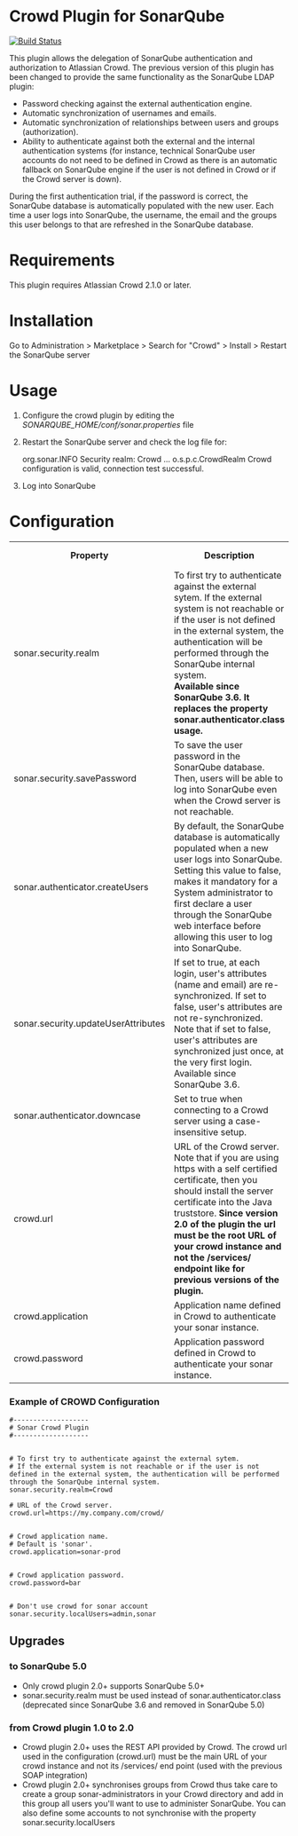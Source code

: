 # Crowd Plugin for SonarQube
[![Build Status](https://api.travis-ci.org/deepy/sonar-crowd.svg)](https://travis-ci.org/deepy/sonar-crowd)

This plugin allows the delegation of SonarQube authentication and authorization to Atlassian Crowd. 
The previous version of this plugin has been changed to provide the same functionality as the SonarQube LDAP plugin:

* Password checking against the external authentication engine.
* Automatic synchronization of usernames and emails.
* Automatic synchronization of relationships between users and groups (authorization).
* Ability to authenticate against both the external and the internal authentication systems 
(for instance, technical SonarQube user accounts do not need to be defined in Crowd as there is an automatic 
fallback on SonarQube engine if the user is not defined in Crowd or if the Crowd server is down).

During the first authentication trial, if the password is correct, the SonarQube database is automatically 
populated with the new user. Each time a user logs into SonarQube, the username, the email and the 
groups this user belongs to that are refreshed in the SonarQube database.

# Requirements

This plugin requires Atlassian Crowd 2.1.0 or later.

# Installation

Go to Administration > Marketplace > Search for "Crowd" > Install > Restart the SonarQube server

# Usage

1. Configure the crowd plugin by editing the _SONARQUBE_HOME/conf/sonar.properties_ file
1. Restart the SonarQube server and check the log file for:

    org.sonar.INFO  Security realm: Crowd
    ...
    o.s.p.c.CrowdRealm  Crowd configuration is valid, connection test successful.
    
1. Log into SonarQube

# Configuration

<table>
<tr><th>Property</th><th>Description</th><th>Default value</th><th>Mandatory</th><th>Example</th></tr>
</tr>
<tr><td>sonar.security.realm</td>
<td>To first try to authenticate against the external sytem. If the external system is not reachable or if the user is not defined in the external system, the authentication will be performed through the SonarQube internal system.<br/>
<b>Available since SonarQube 3.6. It replaces the property sonar.authenticator.class usage.</b></td>
<td>None	</td>
<td>Yes</td>
<td>Crowd (only possible value)</td>
</tr>
<tr>
<td>sonar.security.savePassword</td>
<td>To save the user password in the SonarQube database. Then, users will be able to log into SonarQube even when the Crowd server is not reachable.	</td>
<td>false</td>
<td>No</td>
</tr><tr>
<td>sonar.authenticator.createUsers</td>
<td>By default, the SonarQube database is automatically populated when a new user logs into SonarQube. Setting this value to false, makes it mandatory for a System administrator to first declare a user through the SonarQube web interface before allowing this user to log into SonarQube.</td>
<td>true</td>
<td>No	 </td>
</tr><tr>
<td>sonar.security.updateUserAttributes</td>
<td>If set to true, at each login, user's attributes (name and email) are re-synchronized. If set to false, user's attributes are not re-synchronized.<br/>
Note that if set to false, user's attributes are synchronized just once, at the very first login.<br/>
Available since SonarQube 3.6.</td>
<td>true</td>
<td>No	 </td>
</tr><tr>
<td>sonar.authenticator.downcase</td>
<td>Set to true when connecting to a Crowd server using a case-insensitive setup.</td>
<td>false</td>
<td>No	 </td>
</tr><tr>
<td>crowd.url</td>
<td>URL of the Crowd server. Note that if you are using https with a self certified certificate, then you should install the server certificate into the Java truststore. <b>Since version 2.0 of the plugin the url must be the root URL of your crowd instance and not the /services/ endpoint like for previous versions of the plugin.</b></td>
<td>None</td>
<td>Yes</td>
<td>https://my.company.com/crowd/</td>
</tr><tr>
<td>crowd.application</td>
<td>Application name defined in Crowd to authenticate your sonar instance.</td>
<td>None</td>
<td>No</td>
<td>sonar</td>
</tr><tr>
<td>crowd.password</td>
<td>Application password defined in Crowd to authenticate your sonar instance.</td>
<td>None</td>
<td>No</td>
</tr>
</table>

### Example of CROWD Configuration
```
#-------------------
# Sonar Crowd Plugin
#-------------------


# To first try to authenticate against the external sytem.
# If the external system is not reachable or if the user is not defined in the external system, the authentication will be performed through the SonarQube internal system.
sonar.security.realm=Crowd
 
# URL of the Crowd server.
crowd.url=https://my.company.com/crowd/


# Crowd application name.
# Default is 'sonar'.
crowd.application=sonar-prod


# Crowd application password.
crowd.password=bar


# Don't use crowd for sonar account
sonar.security.localUsers=admin,sonar
```

## Upgrades
### to SonarQube 5.0
* Only crowd plugin 2.0+ supports SonarQube 5.0+
* sonar.security.realm must be used instead of sonar.authenticator.class (deprecated since SonarQube 3.6 and removed in SonarQube 5.0)


### from Crowd plugin 1.0 to 2.0
* Crowd plugin 2.0+ uses the REST API provided by Crowd. The crowd url used in the configuration (crowd.url) must be the main URL of your crowd instance and not its /services/ end point (used with the previous SOAP integration)
* Crowd plugin 2.0+ synchronises groups from Crowd thus take care to create a group sonar-administrators in your Crowd directory and add in this group all users you'll want to use to administer SonarQube. You can also define some accounts to not synchronise with the property sonar.security.localUsers

